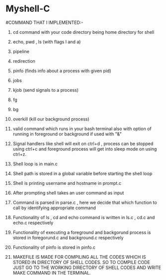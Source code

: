# Myshell-C
#COMMAND THAT I IMPLEMENTED:-

1. cd command with your code directory being home directory for shell
2. echo, pwd , ls (with flags l and a)
3. pipeline
4. redirection
5. pinfo <pid> (finds info about a process with given pid)
6. jobs
7. kjob (send signals to a process)
8. fg
9. bg
10. overkill (kill our background process)
11. valid command which runs in your bash terminal also with option of running in foreground or background if used with "&"
12. Signal handlers like shell will exit on ctrl+d , process can be stopped using ctrl+c and foreground 	process will get into sleep mode on using ctrl+z. 


1. Shell loop is in main.c
2. Shell path is stored in a global variable before starting the shell loop
3. Shell is printing username and hostname in prompt.c
4. After prompting shell takes an user command as input
5. Command is parsed in parse.c , here we decide that which function to call by identifying appropriate command
6. Functionality of ls , cd and echo command is written in ls.c , cd.c and echo.c respectively
7. Functionality of executing a foreground and backgorund process is stored in foregorund.c and background.c respectively
8. Functionality of pinfo is stored in pinfo.c
9. MAKEFILE IS MADE FOR COMPILING ALL THE CODES WHICH IS STORED IN DIRECTORY OF SHELL CODES. 
   SO TO COMPILE CODE JUST GO TO THE WORKING DIRECTORY OF SHELL CODES AND WRITE MAKE COMMAND IN THE TERMINAL.
